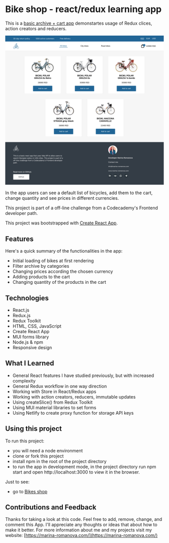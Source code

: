 # Bike shop - react/redux learning app

This is a [basic archive + cart app](https://polar-bike-shop.netlify.app/) demonstartes usage of Redux clices, action creators and reducers. 

![Screenshot of the app](/src/images/photo_2024-05-22_11-19-10.jpg)

In the app users can see a default list of bicycles, add them to the cart, change quantity and see prices in different currencies. 

This project is part of a off-line challenge from a Codecademy's Frontend developer path.

This project was bootstrapped with [Create React App](https://github.com/facebook/create-react-app).

## Features
Here's a quick summary of the functionalities in the app:

- Initial loading of bikes at first rendering
- Filter archive by categories
- Changing prices according the chosen currency
- Adding products to the cart
- Changing quantity of the products in the cart

## Technologies
- React.js
- Redux.js
- Redux Toolkit
- HTML, CSS, JavaScript
- Create React App
- MUI forms library
- Node.js & npm
- Responsive design

## What I Learned
- General React features I have studied previously, but with increased complexity
- General Redux workflow in one way direction
- Working with Store in React/Redux apps
- Working with action creators, reducers, immutable updates
- Using createSlice() from Redux Toolkit
- Using MUI material libraries to set forms
- Using Netlify to create proxy function for storage API keys

## Using this project
To run this project:

- you will need a node environment
- clone or fork this project
- install npm in the root of the project directory
- to run the app in development mode, in the project directory run npm start and open http://localhost:3000 to view it in the browser.

Just to see:
- go to [Bikes shop](https://polar-bike-shop.netlify.app/)

## Contributions and Feedback
Thanks for taking a look at this code. Feel free to add, remove, change, and comment this App. I'll appreciate any thoughts or ideas that about how to make it better. 
For more information about me and my projects visit my website: [https://marina-romanova.com/](https://marina-romanova.com/)
